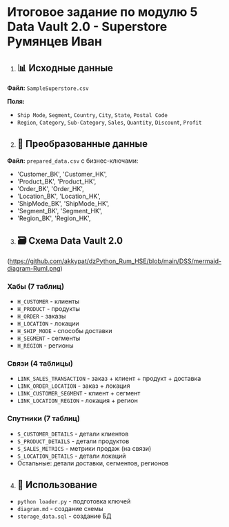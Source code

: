 # Итоговое задание по модулю 5 Data Vault 2.0 - Superstore Румянцев Иван

1. ## 📊 Исходные данные

**Файл:** `SampleSuperstore.csv`

**Поля:**
- `Ship Mode`, `Segment`, `Country`, `City`, `State`, `Postal Code`
- `Region`, `Category`, `Sub-Category`, `Sales`, `Quantity`, `Discount`, `Profit`

2. ## 🔄 Преобразованные данные

**Файл:** `prepared_data.csv` с бизнес-ключами:

- 'Customer_BK', 'Customer_HK',
- 'Product_BK', 'Product_HK', 
- 'Order_BK', 'Order_HK',
- 'Location_BK', 'Location_HK',
- 'ShipMode_BK', 'ShipMode_HK',
- 'Segment_BK', 'Segment_HK',
- 'Region_BK', 'Region_HK',

3. ## 🗃️ Схема Data Vault 2.0
(https://github.com/akkypat/dzPython_Rum_HSE/blob/main/DSS/mermaid-diagram-RumI.png)

### Хабы (7 таблиц)
- `H_CUSTOMER` - клиенты
- `H_PRODUCT` - продукты  
- `H_ORDER` - заказы
- `H_LOCATION` - локации
- `H_SHIP_MODE` - способы доставки
- `H_SEGMENT` - сегменты
- `H_REGION` - регионы

### Связи (4 таблицы)
- `LINK_SALES_TRANSACTION` - заказ + клиент + продукт + доставка
- `LINK_ORDER_LOCATION` - заказ + локация
- `LINK_CUSTOMER_SEGMENT` - клиент + сегмент  
- `LINK_LOCATION_REGION` - локация + регион

### Спутники (7 таблиц)
- `S_CUSTOMER_DETAILS` - детали клиентов
- `S_PRODUCT_DETAILS` - детали продуктов
- `S_SALES_METRICS` - метрики продаж (на связи)
- `S_LOCATION_DETAILS` - детали локаций
- Остальные: детали доставки, сегментов, регионов

4. ## 🚀 Использование
- `python loader.py` - подготовка ключей
- `diagram.md` - создание схемы
- `storage_data.sql` - создание БД
